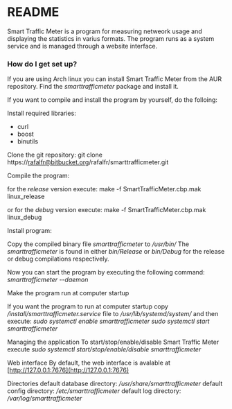 # README #

Smart Traffic Meter is a program for measuring netweork usage and displaying the statistics in varius formats. The program runs as a system service and is managed through a website interface.

### How do I get set up? ###

If you are using Arch linux you can install Smart Traffic Meter from the AUR repository. Find the *smarttrafficmeter* package and install it.

If you want to compile and install the program by yourself, do the folloing:

Install required libraries:
* curl
* boost
* binutils

Clone the git repository:
git clone https://rafalfr@bitbucket.org/rafalfr/smarttrafficmeter.git

Compile the program:

for the *release* version execute:
make -f SmartTrafficMeter.cbp.mak linux_release

or for the *debug* version execute:
make -f SmartTrafficMeter.cbp.mak linux_debug

Install program:

Copy the compiled binary file *smarttrafficmeter* to */usr/bin/*
The *smarttrafficmeter* is found in either *bin/Release* or *bin/Debug* for the release or debug compilations respectively.

Now you can start the program by executing the following command:
*smarttrafficmeter --daemon*

Make the program run at computer startup

If you want the program to run at computer startup copy
*/install/smarttrafficmeter.service* file to */usr/lib/systemd/system/*
and then execute:
*sudo systemctl enable smarttrafficmeter*
*sudo systemctl start smarttrafficmeter*

Managing the application
To start/stop/enable/disable Smart Traffic Meter execute
*sudo systemctl start/stop/enable/disable smarttrafficmeter*

Web interface
By default, the web interface is avalable at [http://127.0.0.1:7676](http://127.0.0.1:7676)

Directories
default database directory: */usr/share/smarttrafficmeter*
default config directory: */etc/smarttrafficmeter*
default log directory: */var/log/smarttrafficmeter*
